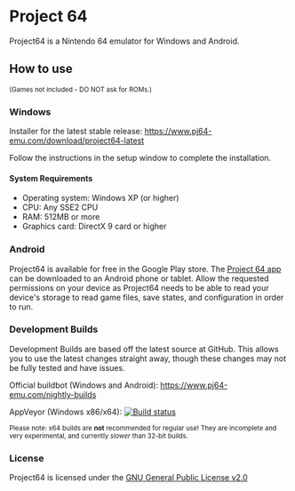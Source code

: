 # Project 64

Project64 is a Nintendo 64 emulator for Windows and Android.

## How to use
<sub>(Games not included - DO NOT ask for ROMs.)</sub>
### Windows

Installer for the latest stable release: https://www.pj64-emu.com/download/project64-latest

Follow the instructions in the setup window to complete the installation.

#### System Requirements
* Operating system: Windows XP (or higher)
* CPU: Any SSE2 CPU
* RAM: 512MB or more
* Graphics card: DirectX 9 card or higher

### Android
Project64 is available for free in the Google Play store. The [Project 64 app](https://play.google.com/store/apps/details?id=emu.project64&hl=en&rdid=emu.project64&pli=1) can be downloaded to an Android phone or tablet.
Allow the requested permissions on your device as Project64 needs to be able to read your device's storage to read game files, save states, and configuration in order to run.

### Development Builds
Development Builds are based off the latest source at GitHub. This allows you to use the latest changes straight away, though these changes may not be fully tested and have issues.

Official buildbot (Windows and Android): https://www.pj64-emu.com/nightly-builds

AppVeyor (Windows x86/x64): [![Build status](https://ci.appveyor.com/api/projects/status/sbtwyhaexslyhgx3?svg=true
)](https://ci.appveyor.com/project/project64/project64/branch/master)

<sub>Please note: x64 builds are **not** recommended for regular use! They are incomplete and very experimental, and currently _slower_ than 32-bit builds.</sub>

### License
Project64 is licensed under the
[GNU General Public License v2.0](https://www.gnu.org/licenses/old-licenses/gpl-2.0.en.html)
